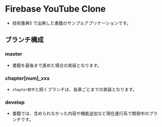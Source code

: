 # Firebase YouTube Clone
- 技術書典5 で出典した書籍のサンプルアプリケーションです。

## ブランチ構成

### master

- 書籍を最後まで進めた場合の実装となります。

### chapter[num]_xxx

- `chapter数字`と続くブランチは、各章ごとまでの実装となります。

### develop

- 書籍では、含められなかった内容や機能追加など現在進行系で開発中のブランチです。
